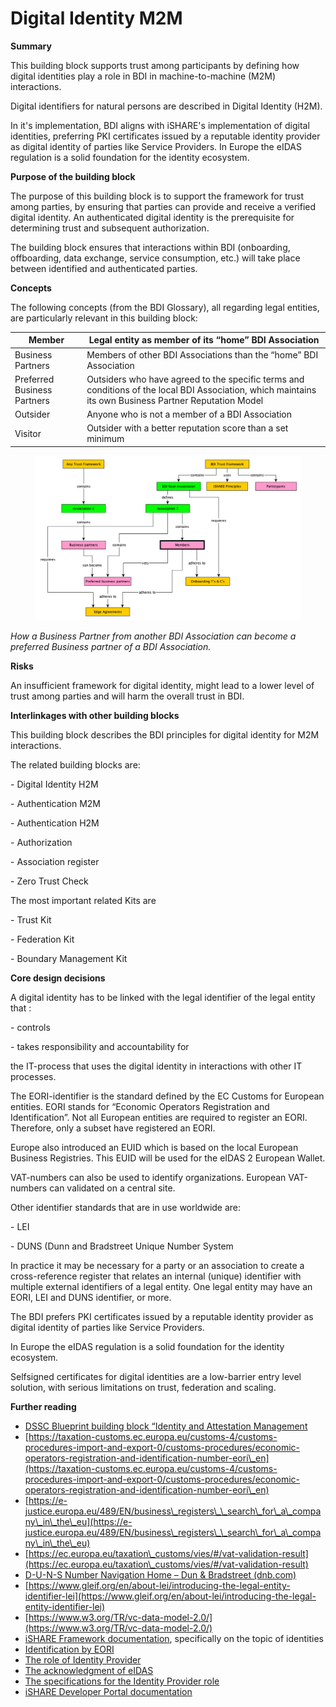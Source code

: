# Digital Identity M2M

**Summary**

This building block supports trust among participants by defining how digital identities play a role in BDI in machine-to-machine (M2M) interactions.

Digital identifiers for natural persons are described in Digital Identity (H2M).

In it's implementation, BDI aligns with iSHARE's implementation of digital identities, preferring PKI certificates issued by a reputable identity provider as digital identity of parties like Service Providers. In Europe the eIDAS regulation is a solid foundation for the identity ecosystem.

**Purpose of the building block**

The purpose of this building block is to support the framework for trust among parties, by ensuring that parties can provide and receive a verified digital identity.  An authenticated digital identity is the prerequisite for determining trust and subsequent authorization.

The building block ensures that interactions within BDI (onboarding, offboarding, data exchange, service consumption, etc.) will take place between identified and authenticated  parties.

**Concepts**

The following concepts (from the BDI Glossary), all regarding legal entities, are particularly relevant in this building block:



| Member                      | Legal entity as member of its “home”  BDI Association                                                                                                   |
| --------------------------- | ------------------------------------------------------------------------------------------------------------------------------------------------------- |
| Business Partners           | Members of other BDI Associations than the “home” BDI Association                                                                                       |
| Preferred Business Partners | Outsiders  who have agreed to the specific terms and conditions of the local BDI Association, which maintains its own Business Partner Reputation Model |
| Outsider                    | Anyone who is not a member of a BDI Association                                                                                                         |
| Visitor                     | Outsider with a better reputation score than a set minimum                                                                                              |

&#x20;

<figure><img src="../../.gitbook/assets/image.png" alt=""><figcaption></figcaption></figure>

_How a Business Partner from another BDI Association can become a preferred Business partner of a BDI Association._

**Risks**

An insufficient framework for digital identity, might lead to a lower level of trust among parties and will harm the overall trust in BDI.

**Interlinkages with other building blocks**

This building block describes the BDI principles for digital identity for M2M interactions.

The related building blocks are:

\-          Digital Identity H2M

\-          Authentication M2M

\-          Authentication H2M

\-          Authorization

\-          Association register

\-          Zero Trust Check

The most important related Kits are

\-          Trust Kit

\-          Federation Kit

\-          Boundary Management Kit

&#x20;**Core design decisions**

A digital identity has to be linked with the legal identifier of the legal entity that :

\-          controls

\-          takes responsibility and accountability for

the IT-process that uses the digital identity in interactions with other IT processes.

The EORI-identifier is the standard defined by the EC Customs for European entities. EORI stands for “Economic Operators Registration and Identification”. Not all European entities are required to register an EORI. Therefore, only a subset have registered an EORI.&#x20;

Europe also introduced an EUID which is based on the local European Business Registries. This EUID will be used for the eIDAS 2 European Wallet.&#x20;

VAT-numbers can also be used to identify organizations. European VAT-numbers can validated on a central site.&#x20;

Other identifier standards that are in use worldwide are:

\-          LEI

\-          DUNS (Dunn and Bradstreet Unique Number System&#x20;

In practice it may be necessary for a party or an association to create a cross-reference register that relates an internal (unique) identifier with multiple external identifiers of a legal entity. One legal entity may have an EORI, LEI and DUNS identifier, or more.

The BDI prefers PKI certificates issued by a reputable identity provider as digital identity of parties like Service Providers.

In Europe the eIDAS regulation is a solid foundation for the identity ecosystem.

Selfsigned certificates for digital identities are a low-barrier entry level solution, with serious limitations on trust, federation and scaling.

**Further reading**

* ​[DSSC Blueprint building block “Identity and Attestation Management](https://dssc.eu/space/BVE/357075352/Identity+and+Attestation+Management)
* [https://taxation-customs.ec.europa.eu/customs-4/customs-procedures-import-and-export-0/customs-procedures/economic-operators-registration-and-identification-number-eori\_en](https://taxation-customs.ec.europa.eu/customs-4/customs-procedures-import-and-export-0/customs-procedures/economic-operators-registration-and-identification-number-eori\_en)
* ​[https://e-justice.europa.eu/489/EN/business\_registers\_\_search\_for\_a\_company\_in\_the\_eu](https://e-justice.europa.eu/489/EN/business\_registers\_\_search\_for\_a\_company\_in\_the\_eu)
* [https://ec.europa.eu/taxation\_customs/vies/#/vat-validation-result](https://ec.europa.eu/taxation\_customs/vies/#/vat-validation-result)
* [D-U-N-S Number Navigation Home – Dun & Bradstreet (dnb.com)](https://www.dnb.com/duns.html)
* [https://www.gleif.org/en/about-lei/introducing-the-legal-entity-identifier-lei](https://www.gleif.org/en/about-lei/introducing-the-legal-entity-identifier-lei)
* ​[https://www.w3.org/TR/vc-data-model-2.0/](https://www.w3.org/TR/vc-data-model-2.0/)​
* ​[iSHARE Framework documentation](https://framework.ishare.eu/), specifically on the topic of identities
* [Identification by EORI](https://framework.ishare.eu/is/identification-by-eori)​
* ​[The role of Identity Provider](https://framework.ishare.eu/is/functional-requirements-per-role#Functionalrequirementsperrole-IdentityProvider)​
* ​[The acknowledgment of eIDAS](https://framework.ishare.eu/is/regulation-on-electronic-identification-and-trust-)
* [The specifications for the Identity Provider role](https://dev.ishare.eu/identity-provider/authorize.html)​
* ​[iSHARE Developer Portal documentation](https://dev.ishare.eu/)​
